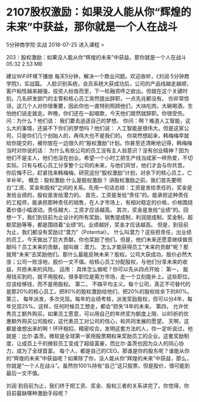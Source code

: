 # 2107股权激励：如果没人能从你“辉煌的未来”中获益，那你就是一个人在战斗


5分钟商学院·实战
2018-07-25
进入课程 >

203｜股权激励：如果没人能从你“辉煌的未来”中获益，那你就是一个人在战斗
05:32 2.53 MB

建议WiFi环境下播放
每天5分钟，解决一个商业问题。欢迎收听，《刘润·5分钟商学院》，实战篇。
人脸识别系统，会员系统大获成功后，公司的产品线越走越顺，客户粘性越来越强，投资人纷沓而至，下一轮融资呼之欲出。但就在这个关键时刻，几名研发部门的主管和核心员工突然提出辞职，一点先兆都没有。
你非常惊讶。这几个人对你很重要，因此你也一直特别照顾他们，大块吃肉，大碗喝酒，生怕他们说走就走。昨晚，你们还在一起唱歌，今天他们居然就辞职。你很受伤。问：为什么？他们说：
我们要去追逐自己的梦想。
你问：啊？难道人工智能，这么大的事情，还装不下你们的梦想吗？他们说：
人工智能是很伟大。但是这家公司，只是你们几个创始人的，再伟大也不是我们的。
你突然想起来，韩梅梅早就给你提交的，被你放在一边很久的“股权激励”计划。你甚至还清晰地记得，韩梅梅当时对你说的话：
为什么有些公司的员工没有主人翁意识？没有创业精神？因为他们不是主人，他们也没在创业。希望一个小时工把生产线当成家一样热爱，不切实际。只有与核心员工分享整个公司的未来，与他们同甘，他们才会与你共苦。
你后悔不已，赶紧找来韩梅梅，研究这份“股权激励”计划，对余下的核心员工，亡羊补牢。
概念：股权激励
什么是股权激励？
讲股权激励之前，我们首先要明白“工资、奖金和股权”之间的关系。先用一句话总结：工资是发给责任的，奖金是发给业绩的，股权是发给潜力的。
首先，工资是发给“责任”的。能承担这种责任的工程师，能承担那种责任的销售，在人才市场上，有相对稳定的价格，价格围绕着价值小幅波动。责任越大，工资才应该越高。
其次，奖金是发给“业绩”的。回想一下，我们到目前为止设计的所有奖励，销售提成制，利润提成制，奖金制，超额奖励等等，都是围绕着“业绩”的。业绩越好，奖金才应该越高。
但是，到目前为止，我们都没有奖励过“潜力”（Potential）。
什么叫潜力？这些担责任，出业绩的员工，今天做出了巨大贡献。你也奖励了他们。但是，他们未来还愿意继续做贡献吗？员工未来的贡献，就叫做：潜力。
怎么才能获得员工“未来的贡献”呢？那就用“未来”去奖励他们。那什么最能反映未来？股权。公司大获成功，股价必然大涨；公司一败涂地，股价一文不值。给核心员工分配股权，与他们分享未来的收益，共担未来的风险。
运用：
具体怎么做呢？你可以先从四点开始：
第一， 能用钱买到的，就不用股权。很多职位是需方市场，走一个立刻能补上。这些职位，应该给够钱，而不是用股权。
第二， 不搞平均主义。每个公司，真正不可替代的是那20%的核心员工。把80%的股权激励给他们，把20%的股权给余下的80%。
第三， 每年派发，多次兑现。每年的业绩考核，派发奖励股权，但可以分4年，每年兑现25%。这样，任何时候员工想走，都会“损失”4年的未来。
第四， 允许优秀员工额外购买。如果员工愿意，可以用自己的年终奖为额度上限、以85折的优惠额外购买公司股权，这代表员工对公司的信心，和共同发展的愿望。
天啊，这都是谁想出来的啊！环环相扣，精密咬合。发明这套方法的人，你一定听说过，他就是：比尔·盖茨。微软是全球第一家用股票期权来奖励员工的企业。这套奖励制度，让成百上千的微软员工变成了超级富豪，而比尔·盖茨也因为众人的同心协力，成为了全球首富。
每个人，都是自己的CEO。那谁是你的股东呢？谁能从你的“辉煌的未来”中获益呢？如果除了你，没人能从你“辉煌的未来”中获益，那么，你就是“一个人在战斗”。虽然你100%持有“自己”这只股票，但是股价，很可能到最后一文不值。


刘润
到目前为止，我们终于把工资、奖金、股权三者的关系讲完了。你觉得，你目前最缺哪种激励手段呢？
